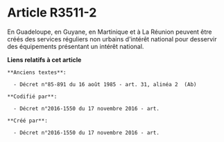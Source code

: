 # Article R3511-2

En Guadeloupe, en Guyane, en Martinique et à La Réunion peuvent être créés des services réguliers non urbains d'intérêt
national pour desservir des équipements présentant un intérêt national.

**Liens relatifs à cet article**

	**Anciens textes**:

	  - Décret n°85-891 du 16 août 1985 - art. 31, alinéa 2  (Ab)

	**Codifié par**:

	  - Décret n°2016-1550 du 17 novembre 2016 - art.

	**Créé par**:

	  - Décret n°2016-1550 du 17 novembre 2016 - art.
